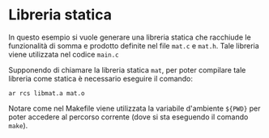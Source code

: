 # Libreria statica

In questo esempio si vuole generare una libreria statica che racchiude le funzionalità di somma e prodotto definite nel file ``mat.c`` e ``mat.h``.
Tale libreria viene utilizzata nel codice ``main.c``

Supponendo di chiamare la libreria statica ``mat``, per poter compilare tale libreria come statica è necessario eseguire il comando:

```ar rcs libmat.a mat.o```

Notare come nel Makefile viene utilizzata la variabile d'ambiente ``${PWD}`` per poter accedere al percorso corrente (dove si sta eseguendo il comando ``make``).
